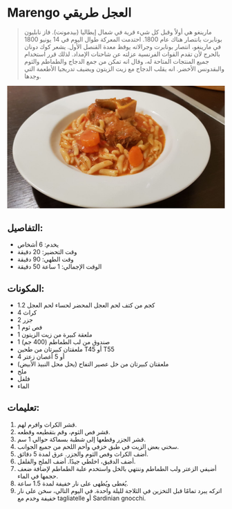 # Marengo العجل طريقي

> مارينغو هي أولاً وقبل كل شيء قرية في شمال إيطاليا (بيدمونت). فاز نابليون بونابرت بانتصار هناك عام 1800.
> احتدمت المعركة طوال اليوم في 14 يونيو 1800 في مارينغو، انتصار بونابرت وجرالاته يوقظ معدة القنصل الأول. يشعر كوك دونان بالحرج لأن تقدم القوات الفرنسية عزلته عن شاحنات الإمداد. لذلك قرر استخدام جميع المنتجات المتاحة له، وقال انه تمكن من جمع الدجاج والطماطم والثوم والبقدونس الأخضر. انه يقلب الدجاج مع زيت الزيتون ويضيف تدريجيا الأطعمة التي وجدها. 

![مارينغو عجل طريقي](https://github.com/anamorph/recettes/blob/master/photos/fr-plat-veau_marengo_a_ma_facon-01.jpg?raw=true)

## التفاصيل:
* يخدم: 6 أشخاص
* وقت التحضير: 20 دقيقة
* وقت الطهي: 90 دقيقة
* الوقت الإجمالي: 1 ساعة 50 دقيقة

## المكونات:
* 1.2 كجم من كتف لحم العجل المحضر لحساء لحم العجل
* 4 كراث
* 2 جزر
* 1 فص ثوم
* 1 ملعقة كبيرة من زيت الزيتون
* 1 صندوق من لب الطماطم (400 جم)
* ملعقتان كبيرتان من طحين T45 أو T55
* 4 أو 5 أغصان زعتر
* ملعقتان كبيرتان من خل عصير التفاح (يحل محل النبيذ الأبيض)
* ملح
* فلفل
* الماء

## تعليمات:
1. قشر الكراث وافرم لهم.
1. قشر فص الثوم، وقم بتقطيعه وقطعه.
1. قشر الجزر وقطعها إلى شطبة بسماكة حوالي 1 سم.
1. سخني بعض الزيت في طبق خزفي وأحم اللحم من جميع الجوانب.
1. أضف الكراث وفص الثوم والجزر. عرق لمدة 5 دقائق.
1. أضف الدقيق، اخلطي جيدًا. أضف الملح والفلفل.
1. أضيفي الزعتر ولب الطماطم وننتهي بالخل واستخدم علبة الطماطم لإضافة ضعف حجمها في الماء.
1. يُغطى ويُطهى على نار خفيفة لمدة 1.5 ساعة.
1. اتركه يبرد تمامًا قبل التخزين في الثلاجة لليلة واحدة. في اليوم التالي، سخن على نار خفيفة وخدم مع tagliatelle أو Sardinian gnocchi.
